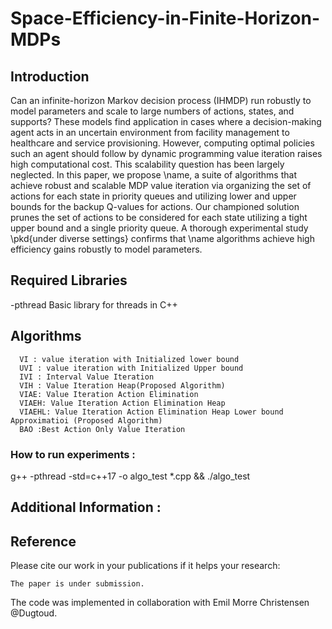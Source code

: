 # Space-Efficiency-in-Finite-Horizon-MDPs
## **Introduction**
Can an infinite-horizon Markov decision process (IHMDP) run robustly to model parameters and scale to large numbers of actions, states, and supports? These models find application in cases where a decision-making agent acts in an uncertain environment from facility management to healthcare and service provisioning. However, computing optimal policies such an agent should follow by dynamic programming value iteration raises high computational cost. This scalability question has been largely neglected. In this paper, we propose \name, a suite of algorithms that achieve robust and scalable MDP value iteration via organizing the set of actions for each state in priority queues and utilizing lower and upper bounds for the backup Q-values for actions. Our championed solution prunes the set of actions to be considered for each state utilizing a tight upper bound and a single priority queue. A thorough experimental study \pkd{under diverse settings} confirms that \name algorithms achieve high efficiency gains robustly to model parameters.
## Required Libraries
-pthread Basic library for threads in C++

## Algorithms 
      VI : value iteration with Initialized lower bound
      UVI : value iteration with Initialized Upper bound
      IVI : Interval Value Iteration
      VIH : Value Iteration Heap(Proposed Algorithm)
      VIAE: Value Iteration Action Elimination
      VIAEH: Value Iteration Action Elimination Heap
      VIAEHL: Value Iteration Action Elimination Heap Lower bound Approximatioi (Proposed Algorithm)
      BAO :Best Action Only Value Iteration
      

### How to run experiments :
g++ -pthread -std=c++17 -o algo_test *.cpp && ./algo_test
## Additional Information : 

## Reference

Please cite our work in your publications if it helps your research:

```
The paper is under submission. 
```  

The code was implemented in collaboration with Emil Morre Christensen @Dugtoud.
